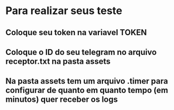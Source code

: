 # Para realizar seus teste
## Coloque seu token na variavel TOKEN
## Coloque o ID do seu telegram no arquivo receptor.txt na pasta assets
## Na pasta assets tem um arquivo .timer para configurar de quanto em quanto tempo (em minutos) quer receber os logs
